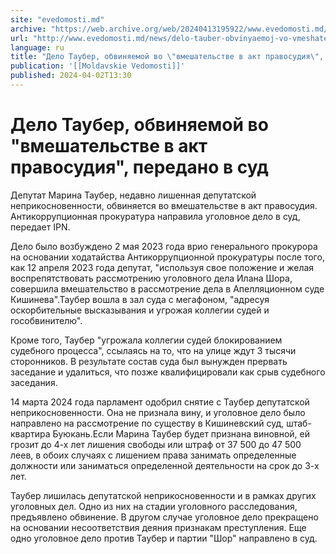 ```yaml
---
site: "evedomosti.md"
archive: "https://web.archive.org/web/20240413195922/www.evedomosti.md/news/delo-tauber-obvinyaemoj-vo-vmeshatelstve-v-akt-pravosudiya-p"
url: "http://www.evedomosti.md/news/delo-tauber-obvinyaemoj-vo-vmeshatelstve-v-akt-pravosudiya-p"
language: ru
title: "Дело Таубер, обвиняемой во \"вмешательстве в акт правосудия\", передано в суд"
publication: '[[Moldavskie Vedomosti]]'
published: 2024-04-02T13:30
---
```


# Дело Таубер, обвиняемой во "вмешательстве в акт правосудия", передано в суд

Депутат Марина Таубер, недавно лишенная депутатской неприкосновенности, обвиняется во вмешательстве в акт правосудия. Антикоррупционная прокуратура направила уголовное дело в суд, передает IPN.

Дело было возбуждено 2 мая 2023 года врио генерального прокурора на основании ходатайства Антикоррупционной прокуратуры после того, как 12 апреля 2023 года депутат, "используя свое положение и желая воспрепятствовать рассмотрению уголовного дела Илана Шора, совершила вмешательство в рассмотрение дела в Апелляционном суде Кишинева".Таубер вошла в зал суда с мегафоном, "адресуя оскорбительные высказывания и угрожая коллегии судей и гособвинителю".

Кроме того, Таубер "угрожала коллегии судей блокированием судебного процесса", ссылаясь на то, что на улице ждут 3 тысячи сторонников. В результате состав суда был вынужден прервать заседание и удалиться, что позже квалифицировали как срыв судебного заседания.

14 марта 2024 года парламент одобрил снятие с Таубер депутатской неприкосновенности. Она не признала вину, и уголовное дело было направлено на рассмотрение по существу в Кишиневский суд, штаб-квартира Буюкань.Если Марина Таубер будет признана виновной, ей грозит до 4-х лет лишения свободы или штраф от 37 500 до 47 500 леев, в обоих случаях с лишением права занимать определенные должности или заниматься определенной деятельности на срок до 3-х лет.

Таубер лишилась депутатской неприкосновенности и в рамках других уголовных дел. Одно из них на стадии уголовного расследования, предъявлено обвинение. В другом случае уголовное дело прекращено на основании несоответствия деяния признакам преступления. Еще одно уголовное дело против Таубер и партии "Шор" направлено в суд.
